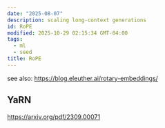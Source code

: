 ```yaml
---
date: "2025-08-07"
description: scaling long-context generations
id: RoPE
modified: 2025-10-29 02:15:34 GMT-04:00
tags:
  - ml
  - seed
title: RoPE
---
```


see also: https://blog.eleuther.ai/rotary-embeddings/

## YaRN

https://arxiv.org/pdf/2309.00071
